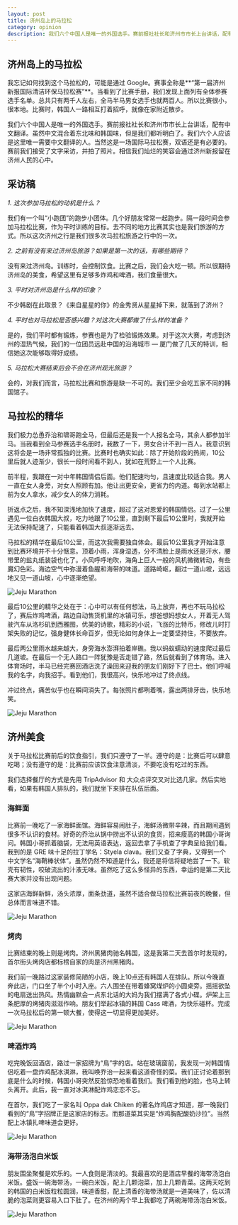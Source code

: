 ```yaml
---
layout: post
title: 济州岛上的马拉松
category: opinion
description: 我们六个中国人是唯一的外国选手。赛前报社社长和济州市市长上台讲话，配有中文翻译。虽然中文混合着东北味和韩国味，但是我们都听明白了。我们六个人应该是这里唯一需要中文翻译的人。当然由于这是一场国际马拉松赛，双语还是有必要的。赛前我们接受了文字采访，并拍了照片。相信我们灿烂的笑容会通过济州新报留在济州人民的心中。
---
```


## 济州岛上的马拉松

我忘记如何找到这个马拉松的，可能是通过 Google。赛事全称是**“第一届济州新报国际清洁环保马拉松赛”**。当看到了比赛手册，我们发现上面列有全体参赛选手名单。总共只有两千人左右，全马半马男女选手也就两百人。所以比赛很小，很本地。比赛时，韩国人一路相互打着招呼，就像在家附近散步。

我们六个中国人是唯一的外国选手。赛前报社社长和济州市市长上台讲话，配有中文翻译。虽然中文混合着东北味和韩国味，但是我们都听明白了。我们六个人应该是这里唯一需要中文翻译的人。当然这是一场国际马拉松赛，双语还是有必要的。赛前我们接受了文字采访，并拍了照片。相信我们灿烂的笑容会通过济州新报留在济州人民的心中。

## 采访稿

*1. 这次参加马拉松的动机是什么？*

我们有一个叫“小跑团”的跑步小团体。几个好朋友常常一起跑步。隔一段时间会参加马拉松比赛，作为平时训练的目标。去不同的地方比赛其实也是我们旅游的方式。所以这次济州之行是我们很多次马拉松旅游之行中的一次。

*2. 之前有没有来过济州岛旅游？如果是第一次的话，有哪些期待？*

没有来过济州岛。训练时，会控制饮食。比赛之后，我们会大吃一顿。所以很期待济州岛的美食，希望这里有足够多炸鸡和啤酒，我们食量很大。

*3. 平时对济州岛是什么样的印象？*

不少韩剧在此取景？《来自星星的你》的金秀贤从星星掉下来，就落到了济州？

*4. 平时也对马拉松是否感兴趣？对这次大赛都做了什么样的准备？*

是的，我们平时都有锻炼，参赛也是为了检验锻炼效果。对于这次大赛，考虑到济州的湿热气候，我们的一位团员远赴中国的沿海城市 — 厦门做了几天的特训，相信她这次能够取得好成绩。

*5. 马拉松大赛结束后会不会在济州观光旅游？*

会的，对我们而言，马拉松比赛和旅游是缺一不可的。我们至少会吃五家不同的韩国馆子。

## 马拉松的精华

我们极力怂恿乔治和啸哥跑全马，但最后还是我一个人报名全马，其余人都参加半马。当我看到全马参赛选手名册时，我数了一下，男女合计不到一百人。我意识到这将会是一场非常孤独的比赛。比赛时也确实如此：除了开始阶段的热闹，10公里后就人迹渐少，很长一段时间看不到人，犹如在荒野上一个人比赛。

前半程，我跟在一对中年韩国情侣后面。他们配速均匀，且速度比较适合我。男人一直在女人身旁，对女人照顾有加。他让出更安全，更省力的内道。每到水站都上前为女人拿水，减少女人的体力消耗。

折返点之后，我不知深浅地加快了速度，超过了这对恩爱的韩国情侣。过了一公里遇见一位白衣韩国大叔，吃力地跟了10公里，直到剩下最后10公里时，我就开始无法保持配速了，只能看着韩国大叔逐渐远去。

马拉松的精华在最后10公里，而这次我需要独自体会。最后10公里我才开始注意到比赛环境并不十分惬意。顶着小雨，浑身湿透，分不清脸上是雨水还是汗水，腰带里的盐丸纸装袋也化了。小风呼呼地吹，海角上巨人一般的风机微微转动，有些魔幻色彩。海边空气中弥漫着鱼腥和海带的味道。道路崎岖，翻过一道山坡，远远地又见一道山坡，心中逐渐绝望。

![Jeju Marathon](/images/opinion/JejuMarathon/WindPower.JPG)

最后10公里的精华之处在于：心中可以有任何想法，马上放弃，再也不玩马拉松了，赛后炸鸡啤酒，路边自动售货机里的冰镇可乐，想爸想妈想女人，开着无人驾驶汽车从洛杉矶到西雅图，优美的诗歌，精彩的小说，飞涨的比特币，修改儿时打架失败的记忆，强身健体长命百岁，但无论如何身体上一定要坚持住，不要放弃。

最后两公里雨水越来越大，身旁海水澎湃拍着岸礁。我以蚂蚁蠕动的速度爬过最后几道坡。在最后一个无人路口一阵犹豫是否走错了路，然后就看到了体育场。进入体育场时，半马已经完赛回酒店洗了澡回来迎我的朋友们刚好下了巴士。他们呼喊我的名字，向我招手。看到他们，我很高兴，快乐地冲过了终点线。

冲过终点，痛苦似乎也在瞬间消失了。每张照片都咧着嘴，露出两排牙齿，快乐地笑。

![Jeju Marathon](/images/opinion/JejuMarathon/Happiness.GIF)

## 济州美食

关于马拉松比赛前后的饮食指引，我们只遵守了一半。遵守的是：比赛后可以肆意吃喝；没有遵守的是：比赛前应该饮食注意清淡，不要吃没有吃过的东西。

我们选择餐厅的方式是先用 TripAdvisor 和 大众点评交叉对比选几家。然后实地看，如果有韩国人排队的，我们就坐下来排在队伍后面。

### 海鲜面

比赛前一晚吃了一家海鲜面馆。海鲜容易闹肚子，海鲜汤微带辛辣，而且期间遇到很多不认识的食材。好奇的乔治从锅中捞出不认识的食货，招来瘦高的韩国小哥询问。韩国小哥抓着脑袋，无法用英语表达，返回去拿了手机查了字典呈给我们看。我到的是 GRE 味十足的拉丁学名：Styela clava。我们又查了字典，又得到一个中文学名“海鞘棒状体”。虽然仍然不知道是什么，我还是将信将疑地尝了一下。软壳有韧性，咬破流出的汁液无味。虽然吃了这么多怪异的东西，幸运的是第二天比赛大家并没有出现问题。

这家店海鲜新鲜，汤头浓厚，面条劲道，虽然不适合做马拉松比赛前夜的晚餐，但总体而言味道不错。

![Jeju Marathon](/images/opinion/JejuMarathon/SeafoodPot.JPG)

### 烤肉

比赛结束的晚上则是烤肉。济州黑猪肉驰名韩国，这是我第二天去首尔时发现的，首尔街头烤肉店都标榜自家的肉是济州黑猪肉。

我们前一晚路过这家装修简陋的小店，晚上10点还有韩国人在排队。所以今晚直奔此店，门口坐了半个小时入座。六人围坐在带着蜂窝煤炉的小圆桌旁。摇摇欲坠的电扇送出热风。热情幽默会一点东北话的大妈为我们摆满了各式小碟。炉架上三条肥厚的烤猪肉滋滋作响。朋友们举起冰镇的韩国 Cass 啤酒，为快乐碰杯。完成一次马拉松后的第一顿大餐，使得这一切显得更加美好。

![Jeju Marathon](/images/opinion/JejuMarathon/RoastMeat.JPG)

### 啤酒炸鸡

吃完晚饭回酒店，路过一家招牌为“鳥”字的店。站在玻璃窗前，我发现一对韩国情侣吃着一盘炸鸡配冰淇淋，我叫唤乔治一起来看这道奇怪的菜。我们正讨论着那到底是什么的时候，韩国小哥突然反脸惊恐地看着我们。我们看到他的脸，也马上转头离开。此后，我一直对冰淇淋配炸鸡恋恋不忘。

在首尔，我们吃了一家名叫 Oppa dak Chiken 的著名炸鸡店才知道，那一晚我们看到的“鳥”字招牌正是这家店的标志。而那道菜其实是“炸鸡胸配酸奶沙拉”。当然配上冰镇扎啤味道会更好。

![Jeju Marathon](/images/opinion/JejuMarathon/ChickenYogurt.JPG)

### 海带汤泡白米饭

朋友围坐聚餐是欢乐的。一人食则是清淡的。我最喜欢的是酒店早餐的海带汤泡白米饭。盛饭一碗海带汤，一碗白米饭，配上几颗泡菜，加上几颗青菜。这两天吃到的韩国的白米饭粒粒圆润，味道香甜，配上清香的海带汤就是一道美味了，佐以清脆的泡菜则更容易入口下肚了。在济州的两个早上我都吃了两碗海带汤泡白米饭。

![Jeju Marathon](/images/opinion/JejuMarathon/RiceKelp.JPG)

